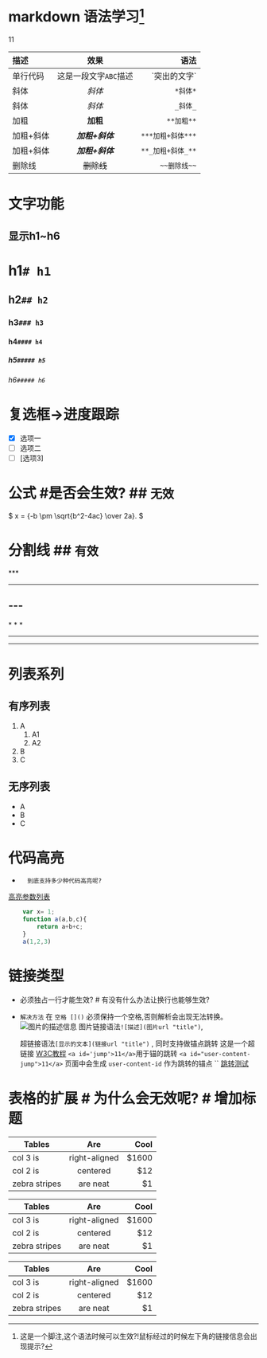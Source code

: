 # markdown 语法学习[^1]


<a id='jump'>11</a>

|描述|效果|语法|
|:--|:--:|--:|
|单行代码|这是一段文字`ABC`描述|\`突出的文字\`|、
|斜体|*斜体*|`*斜体*`|
|斜体|_斜体_|`_斜体_`|
|加粗|**加粗**|`**加粗**`|
|加粗+斜体|***加粗+斜体***|`***加粗+斜体***`|
|加粗+斜体|**_加粗+斜体_**|`**_加粗+斜体_**`|
|删除线|~~删除线~~|`~~删除线~~`|

# 文字功能
## 显示h1~h6
# h1`# h1`
## h2`## h2`
### h3`### h3`
#### h4`#### h4`
##### h5`##### h5`
###### h6`##### h6`

# 复选框->进度跟踪
- [x] 选项一
- [ ] 选项二
- [ ]  [选项3]

# 公式 #是否会生效? ## `无效`
$ x = {-b \pm \sqrt{b^2-4ac} \over 2a}. $

# 分割线 ## `有效`
\*\*\*
***
\-\-\-
---
\* \* \*
* * *
---
# 列表系列
## 有序列表
1. A
    1. A1
    2. A2
2. B
3. C
## 无序列表
* A
* B
* C

# 代码高亮

*       到底支持多少种代码高亮呢?
[高亮参数列表](https://blog.csdn.net/u012102104/article/details/78950290 "abc")
``` javascript
    var x= 1;
    function a(a,b,c){
        return a+b+c;
    }
    a(1,2,3)
```

# 链接类型 #
*   必须独占一行才能生效? # 有没有什么办法让换行也能够生效?
*   `解决方法` 在 `空格 []()` 必须保持一个空格,否则解析会出现无法转换。
![图片的描述信息](https://upload-images.jianshu.io/upload_images/6860761-fd2f51090a890873.jpg "鼠标移过显示标题")
    图片链接语法`![描述](图片url "title")`,

    超链接语法`[显示的文本](链接url "title")` , 同时支持做锚点跳转
这是一个超链接 [W3C教程]( https://www.w3cschool.cn/lme/6jdv1srr.html )
    `<a id='jump'>11</a>`用于锚的跳转
    `<a id="user-content-jump">11</a>` 页面中会生成
    `user-content-id` 作为跳转的锚点 ``
    [跳转测试](#user-content-jump)
# 表格的扩展 # 为什么会无效呢? # 增加标题

|Tables |Are|Cool|
|-------------|:-------------:|-----:|
|col 3 is|right-aligned|$1600 |
|col 2 is|centered|$12|
|zebra stripes|are neat|$1 |


| Tables        | Are           | Cool  |
| ------------- |:-------------:|-----:|
| col 3 is      | right-aligned | $1600 |
| col 2 is      | centered      |   $12 |
| zebra stripes | are neat      |    $1 |

| Tables        | Are           | Cool  |
| ------------- |:-------------:| -----:|
| col 3 is      | right-aligned | $1600 |
| col 2 is      | centered      |   $12 |
| zebra stripes | are neat      |    $1 |

[^1]:这是一个脚注,这个语法时候可以生效?!鼠标经过的时候左下角的链接信息会出现提示?